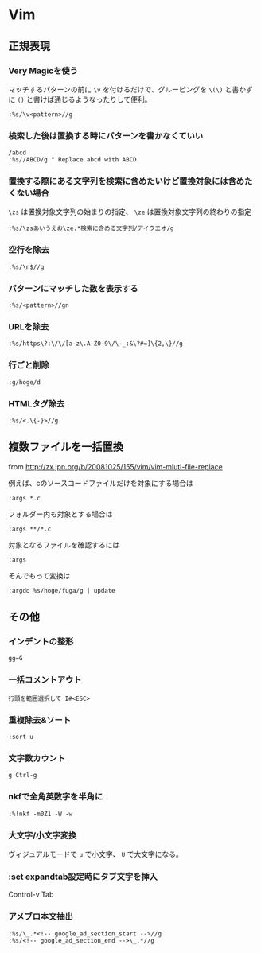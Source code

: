 # Vim

## 正規表現
### Very Magicを使う
マッチするパターンの前に `\v` を付けるだけで、グルーピングを `\(\)` と書かずに `()` と書けば通じるようなったりして便利。

```vim
:%s/\v<pattern>//g
```
### 検索した後は置換する時にパターンを書かなくていい
```vim
/abcd
:%s//ABCD/g " Replace abcd with ABCD
```

### 置換する際にある文字列を検索に含めたいけど置換対象には含めたくない場合
`\zs` は置換対象文字列の始まりの指定、 `\ze` は置換対象文字列の終わりの指定

```vim
:%s/\zsあいうえお\ze.*検索に含める文字列/アイウエオ/g
```

### 空行を除去
```vim
:%s/\n$//g
```

### パターンにマッチした数を表示する
```vim
:%s/<pattern>//gn
```

### URLを除去
```vim
:%s/https\?:\/\/[a-z\.A-Z0-9\/\-_:&\?#=]\{2,\}//g
```

### 行ごと削除
```vim
:g/hoge/d
```

### HTMLタグ除去
```vim
:%s/<.\{-}>//g
```

## 複数ファイルを一括置換
from http://zx.jpn.org/b/20081025/155/vim/vim-mluti-file-replace

例えば、cのソースコードファイルだけを対象にする場合は
```vim
:args *.c
```
フォルダー内も対象とする場合は
```vim
:args **/*.c
```
対象となるファイルを確認するには
```vim
:args
```
そんでもって変換は
```vim
:argdo %s/hoge/fuga/g | update
```


## その他
### インデントの整形
```vim
gg=G
```
### 一括コメントアウト
```vim
行頭を範囲選択して I#<ESC>
```

### 重複除去&ソート
```vim
:sort u
```

### 文字数カウント
```vim
g Ctrl-g
```

### nkfで全角英数字を半角に
```vim
:%!nkf -m0Z1 -W -w
```

### 大文字/小文字変換

ヴィジュアルモードで `u` で小文字、 `U` で大文字になる。

### :set expandtab設定時にタブ文字を挿入

Control-v Tab

### アメブロ本文抽出
```vim
:%s/\_.*<!-- google_ad_section_start -->//g
:%s/<!-- google_ad_section_end -->\_.*//g
```
